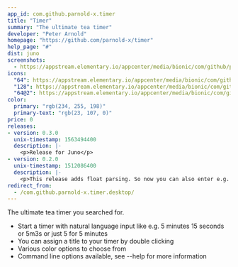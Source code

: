 ```yaml
---
app_id: com.github.parnold-x.timer
title: "Timer"
summary: "The ultimate tea timer"
developer: "Peter Arnold"
homepage: "https://github.com/parnold-x/timer"
help_page: "#"
dist: juno
screenshots:
  - https://appstream.elementary.io/appcenter/media/bionic/com/github/parnold-x.timer/867F63751D6AA3C613A29B847C4422F4/screenshots/image-1_orig.png
icons:
  "64": https://appstream.elementary.io/appcenter/media/bionic/com/github/parnold-x.timer/867F63751D6AA3C613A29B847C4422F4/icons/64x64/com.github.parnold-x.timer_com.github.parnold-x.timer.png
  "128": https://appstream.elementary.io/appcenter/media/bionic/com/github/parnold-x.timer/867F63751D6AA3C613A29B847C4422F4/icons/128x128/com.github.parnold-x.timer_com.github.parnold-x.timer.png
  "64@2": https://appstream.elementary.io/appcenter/media/bionic/com/github/parnold-x.timer/867F63751D6AA3C613A29B847C4422F4/icons/64x64@2/com.github.parnold-x.timer_com.github.parnold-x.timer.png
color:
  primary: "rgb(234, 255, 198)"
  primary-text: "rgb(23, 107, 0)"
price: 0
releases:
- version: 0.3.0
  unix-timestamp: 1563494400
  description: |-
    <p>Release for Juno</p>
- version: 0.2.0
  unix-timestamp: 1512086400
  description: |-
    <p>This release adds float parsing. So now you can also enter e.g. 3.5 for 3 minutes and 30 seconds</p>
redirect_from:
  - /com.github.parnold-x.timer.desktop/
---
```


<p>The ultimate tea timer you searched for.</p>
<ul>
  <li>Start a timer with natural language input like e.g. 5 minutes 15 seconds or 5m3s or just 5 for 5 minutes</li>
  <li>You can assign a title to your timer by double clicking</li>
  <li>Various color options to choose from</li>
  <li>Command line options available, see --help for more information</li>
</ul>